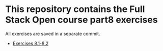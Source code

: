 # This repository contains the Full Stack Open course part8 exercises

All exercises are saved in a separate commit.

- [Exercises 8.1-8.2](./library-backend/)
